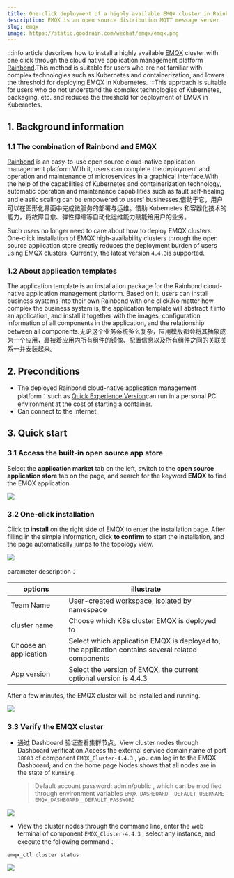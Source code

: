 ```yaml
---
title: One-click deployment of a highly available EMQX cluster in Rainbond
description: EMQX is an open source distribution MQTT message server
slug: emqx
image: https://static.goodrain.com/wechat/emqx/emqx.png
---
```


:::info article describes how to install a highly available [EMQX](https://www.emqx.com) cluster with one click through the cloud native application management platform [Rainbond](https://www.rainbond.com/?channel=emqx).This method is suitable for users who are not familiar with complex technologies such as Kubernetes and containerization, and lowers the threshold for deploying EMQX in Kubernetes. :::This approach is suitable for users who do not understand the complex technologies of Kubernetes, packaging, etc. and reduces the threshold for deployment of EMQX in Kubernetes.

<!--truncate-->

## 1. Background information

### 1.1 The combination of Rainbond and EMQX

[Rainbond](https://www.rainbond.com/?channel=emqx) is an easy-to-use open source cloud-native application management platform.With it, users can complete the deployment and operation and maintenance of microservices in a graphical interface.With the help of the capabilities of Kubernetes and containerization technology, automatic operation and maintenance capabilities such as fault self-healing and elastic scaling can be empowered to users' businesses.借助于它，用户可以在图形化界面中完成微服务的部署与运维。借助 Kubernetes 和容器化技术的能力，将故障自愈、弹性伸缩等自动化运维能力赋能给用户的业务。

Such users no longer need to care about how to deploy EMQX clusters. One-click installation of EMQX high-availability clusters through the open source application store greatly reduces the deployment burden of users using EMQX clusters. Currently, the latest version `4.4.3`is supported.

### 1.2 About application templates

The application template is an installation package for the Rainbond cloud-native application management platform. Based on it, users can install business systems into their own Rainbond with one click.No matter how complex the business system is, the application template will abstract it into an application, and install it together with the images, configuration information of all components in the application, and the relationship between all components.无论这个业务系统多么复杂，应用模版都会将其抽象成为一个应用，裹挟着应用内所有组件的镜像、配置信息以及所有组件之间的关联关系一并安装起来。

## 2. Preconditions

- The deployed Rainbond cloud-native application management platform：such as [Quick Experience Version](https://www.rainbond.com/docs/quick-start/quick-install/?channel=emqx)can run in a personal PC environment at the cost of starting a container.
- Can connect to the Internet.

## 3. Quick start

### 3.1 Access the built-in open source app store

Select the **application market** tab on the left, switch to the **open source application store** tab on the page, and search for the keyword **EMQX** to find the EMQX application.

![](https://static.goodrain.com/wechat/emqx/1.png)

### 3.2 One-click installation

Click **to install** on the right side of EMQX to enter the installation page. After filling in the simple information, click **to confirm** to start the installation, and the page automatically jumps to the topology view.

![](https://static.goodrain.com/wechat/emqx/2.png)

parameter description：

| options               | illustrate                                                                                        |
| --------------------- | ------------------------------------------------------------------------------------------------- |
| Team Name             | User-created workspace, isolated by namespace                                                     |
| cluster name          | Choose which K8s cluster EMQX is deployed to                                                      |
| Choose an application | Select which application EMQX is deployed to, the application contains several related components |
| App version           | Select the version of EMQX, the current optional version is 4.4.3 |

After a few minutes, the EMQX cluster will be installed and running.

![](https://static.goodrain.com/wechat/emqx/3.png)

### 3.3 Verify the EMQX cluster

- 通过 Dashboard 验证查看集群节点。View cluster nodes through Dashboard verification.Access the external service domain name of port `18083` of component `EMQX_Cluster-4.4.3` , you can log in to the EMQX Dashboard, and on the home page Nodes shows that all nodes are in the state of `Running`.

  > Default account password: admin/public , which can be modified through environment variables `EMQX_DASHBOARD__DEFAULT_USERNAME` `EMQX_DASHBOARD__DEFAULT_PASSWORD`

![](https://static.goodrain.com/wechat/emqx/4.png)

- View the cluster nodes through the command line, enter the web terminal of component `EMQX_Cluster-4.4.3` , select any instance, and execute the following command：

```shell
emqx_ctl cluster status
```

![](https://static.goodrain.com/wechat/emqx/5.png)